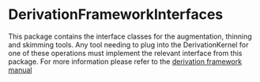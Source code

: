 # DerivationFrameworkInterfaces

This package contains the interface classes for the augmentation, thinning and skimming tools. Any tool needing to plug into the DerivationKernel for one of these operations must implement the relevant interface from this package. For more information please refer to the [derivation framework manual](https://twiki.cern.ch/twiki/bin/view/AtlasProtected/DerivationFramework)


